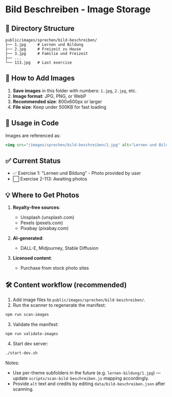 # Bild Beschreiben - Image Storage

## 📁 Directory Structure

```
public/images/sprechen/bild-beschreiben/
├── 1.jpg     # Lernen und Bildung
├── 2.jpg     # Freizeit zu Hause
├── 3.jpg     # Familie und Freizeit
├── ...
└── 113.jpg   # Last exercise
```

## 📸 How to Add Images

1. **Save images** in this folder with numbers: `1.jpg`, `2.jpg`, etc.
2. **Image format**: JPG, PNG, or WebP
3. **Recommended size**: 800x600px or larger
4. **File size**: Keep under 500KB for fast loading

## 🔗 Usage in Code

Images are referenced as:

```jsx
<img src="/images/sprechen/bild-beschreiben/1.jpg" alt="Lernen und Bildung" />
```

## ✅ Current Status

- ✅ Exercise 1: "Lernen und Bildung" - Photo provided by user
- ⬜ Exercise 2-113: Awaiting photos

## 💡 Where to Get Photos

1. **Royalty-free sources**:
   - Unsplash (unsplash.com)
   - Pexels (pexels.com)
   - Pixabay (pixabay.com)

2. **AI-generated**:
   - DALL-E, Midjourney, Stable Diffusion

3. **Licensed content**:
   - Purchase from stock photo sites

## 🛠️ Content workflow (recommended)

1. Add image files to `public/images/sprechen/bild-beschreiben/`.
2. Run the scanner to regenerate the manifest:

```bash
npm run scan-images
```

3. Validate the manifest:

```bash
npm run validate-images
```

4. Start dev server:

```bash
./start-dev.sh
```

Notes:

- Use per-theme subfolders in the future (e.g. `lernen-bildung/1.jpg`) — update `scripts/scan-bild-beschreiben.js` mapping accordingly.
- Provide `alt` text and credits by editing `data/bild-beschreiben.json` after scanning.
